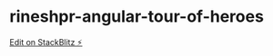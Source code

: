 # rineshpr-angular-tour-of-heroes

[Edit on StackBlitz ⚡️](https://stackblitz.com/edit/rineshpr-angular-tour-of-heroes)